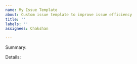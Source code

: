 ```yaml
---
name: My Issue Template
about: Custom issue template to improve issue efficiency
title: ''
labels: ''
assignees: Chakshan

---
```


Summary:

Details:
